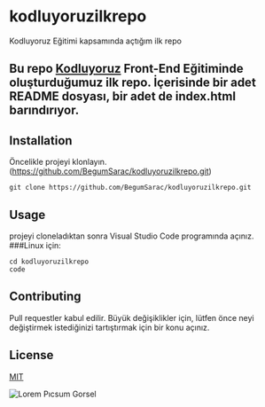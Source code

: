 # kodluyoruzilkrepo
Kodluyoruz Eğitimi kapsamında açtığım ilk repo
## Bu repo [Kodluyoruz](https://www.kodluyoruz.org/) Front-End Eğitiminde oluşturduğumuz ilk repo. İçerisinde bir adet README dosyası, bir adet de index.html barındırıyor.
##  Installation
Öncelikle projeyi klonlayın.(https://github.com/BegumSarac/kodluyoruzilkrepo.git)
```
git clone https://github.com/BegumSarac/kodluyoruzilkrepo.git

```
## Usage
projeyi cloneladıktan sonra Visual Studio Code programında açınız.
###Linux için:
```
cd kodluyoruzilkrepo
code
```
## Contributing
Pull requestler kabul edilir. Büyük değişiklikler için, lütfen önce neyi değiştirmek istediğinizi tartıştırmak için bir konu açınız.

## License
[MIT](https://www.kodluyoruz.org/)

![Lorem Pıcsum Gorsel](https://www.google.com/imgres?q=github&imgurl=https%3A%2F%2Ffoundations.projectpythia.org%2Fbuild%2FGitHub-logo-e24482db3c7c19980f30d20cae79def3.png&imgrefurl=https%3A%2F%2Ffoundations.projectpythia.org%2Ffoundations%2Fgetting-started-github.html&docid=EoA0udXl2SMr_M&tbnid=ECqRgpVdvbaoQM&vet=12ahUKEwiYyKaW35mOAxUzVfEDHVE9DxoQM3oECB0QAA..i&w=3840&h=2160&hcb=2&ved=2ahUKEwiYyKaW35mOAxUzVfEDHVE9DxoQM3oECB0QAA)
